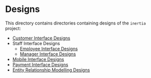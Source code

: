 ﻿# Designs

This directory contains directories containing designs of the `inertia` project:

 - [Customer Interface Designs](https://gitlab.com/sc20aim/inertia/-/tree/main/documentation/designs/customer)
 - Staff Interface Designs
   - [Employee Interface Designs](https://gitlab.com/sc20aim/inertia/-/tree/main/documentation/designs/employee)
   - [Manager Interface Designs](https://gitlab.com/sc20aim/inertia/-/tree/main/documentation/designs/manager)
 - [Mobile Interface Designs](https://gitlab.com/sc20aim/inertia/-/tree/main/documentation/designs/mobile)
 - [Payment Interface Designs](https://gitlab.com/sc20aim/inertia/-/tree/main/documentation/designs/payment)
 - [Entity Relationship Modelling Designs](https://gitlab.com/sc20aim/inertia/-/tree/main/documentation/designs/er-modelling)
